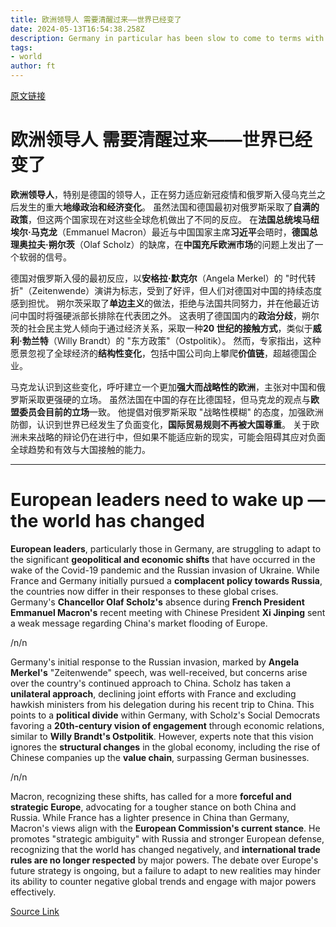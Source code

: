 ```yaml
---
title: 欧洲领导人 需要清醒过来——世界已经变了
date: 2024-05-13T16:54:38.258Z
description: Germany in particular has been slow to come to terms with significant geopolitical and economic shifts
tags: 
- world
author: ft
---
```


[原文链接](https://ft.com/content/603b6d25-8dfc-484e-b911-5cc8f6fd3380)

# **欧洲领导人** 需要清醒过来——世界已经变了

**欧洲领导人**，特别是德国的领导人，正在努力适应新冠疫情和俄罗斯入侵乌克兰之后发生的重大**地缘政治和经济变化**。 虽然法国和德国最初对俄罗斯采取了**自满的政策**，但这两个国家现在对这些全球危机做出了不同的反应。 在**法国总统埃马纽埃尔·马克龙**（Emmanuel Macron）最近与中国国家主席**习近平**会晤时，**德国总理奥拉夫·朔尔茨**（Olaf Scholz）的缺席，在**中国充斥欧洲市场**的问题上发出了一个软弱的信号。 

德国对俄罗斯入侵的最初反应，以**安格拉·默克尔**（Angela Merkel）的 "时代转折"（Zeitenwende）演讲为标志，受到了好评，但人们对德国对中国的持续态度感到担忧。 朔尔茨采取了**单边主义**的做法，拒绝与法国共同努力，并在他最近访问中国时将强硬派部长排除在代表团之外。 这表明了德国国内的**政治分歧**，朔尔茨的社会民主党人倾向于通过经济关系，采取一种**20 世纪的接触方式**，类似于**威利·勃兰特**（Willy Brandt）的 "东方政策"（Ostpolitik）。 然而，专家指出，这种愿景忽视了全球经济的**结构性变化**，包括中国公司向上攀爬**价值链**，超越德国企业。 

马克龙认识到这些变化，呼吁建立一个更加**强大而战略性的欧洲**，主张对中国和俄罗斯采取更强硬的立场。 虽然法国在中国的存在比德国轻，但马克龙的观点与**欧盟委员会目前的立场**一致。 他提倡对俄罗斯采取 "战略性模糊" 的态度，加强欧洲防御，认识到世界已经发生了负面变化，**国际贸易规则不再被大国尊重**。 关于欧洲未来战略的辩论仍在进行中，但如果不能适应新的现实，可能会阻碍其应对负面全球趋势和有效与大国接触的能力。

---

# European leaders need to wake up — the world has changed

**European leaders**, particularly those in Germany, are struggling to adapt to the significant **geopolitical and economic shifts** that have occurred in the wake of the Covid-19 pandemic and the Russian invasion of Ukraine. While France and Germany initially pursued a **complacent policy towards Russia**, the countries now differ in their responses to these global crises. Germany's **Chancellor Olaf Scholz's** absence during **French President Emmanuel Macron's** recent meeting with Chinese President **Xi Jinping** sent a weak message regarding China's market flooding of Europe. 

/n/n

Germany's initial response to the Russian invasion, marked by **Angela Merkel's** "Zeitenwende" speech, was well-received, but concerns arise over the country's continued approach to China. Scholz has taken a **unilateral approach**, declining joint efforts with France and excluding hawkish ministers from his delegation during his recent trip to China. This points to a **political divide** within Germany, with Scholz's Social Democrats favoring a **20th-century vision of engagement** through economic relations, similar to **Willy Brandt's Ostpolitik**. However, experts note that this vision ignores the **structural changes** in the global economy, including the rise of Chinese companies up the **value chain**, surpassing German businesses. 

/n/n

Macron, recognizing these shifts, has called for a more **forceful and strategic Europe**, advocating for a tougher stance on both China and Russia. While France has a lighter presence in China than Germany, Macron's views align with the **European Commission's current stance**. He promotes "strategic ambiguity" with Russia and stronger European defense, recognizing that the world has changed negatively, and **international trade rules are no longer respected** by major powers. The debate over Europe's future strategy is ongoing, but a failure to adapt to new realities may hinder its ability to counter negative global trends and engage with major powers effectively.

[Source Link](https://ft.com/content/603b6d25-8dfc-484e-b911-5cc8f6fd3380)

